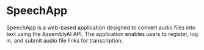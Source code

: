 # SpeechApp
SpeechApp is a web-based application designed to convert audio files into text using the AssemblyAI API. The application enables users to register, log in, and submit audio file links for transcription.
